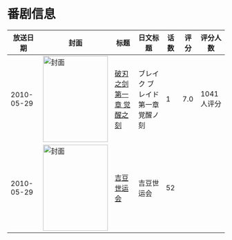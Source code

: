 # 番剧信息

|放送日期|封面|标题|日文标题|话数|评分|评分人数|
|---|---|---|---|---|---|---|
|2010-05-29|<img src="https://lain.bgm.tv/pic/cover/c/a0/81/5498_rR8o3.jpg" alt="封面" style="width:150px;height:200px;object-fit:cover;">|[破刃之剑 第一章 觉醒之刻](https://bangumi.tv/subject/5498)|ブレイク ブレイド 第一章 覚醒ノ刻|1|7.0|1041人评分|
|2010-05-29|<img src="https://lain.bgm.tv/pic/cover/c/fc/34/241343_mIgnF.jpg" alt="封面" style="width:150px;height:200px;object-fit:cover;">|[吉豆世运会](https://bangumi.tv/subject/241343)|吉豆世运会|52|||
